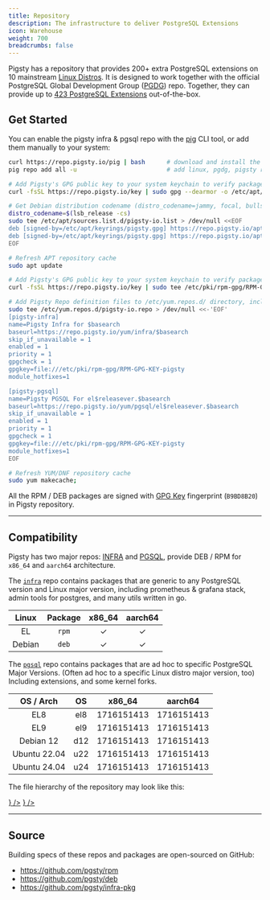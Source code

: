 ```yaml
---
title: Repository
description: The infrastructure to deliver PostgreSQL Extensions
icon: Warehouse
weight: 700
breadcrumbs: false
---
```



Pigsty has a repository that provides 200+ extra PostgreSQL extensions on 10 mainstream [Linux Distros](/intro#linux-compatibility).
It is designed to work together with the official PostgreSQL Global Development Group ([PGDG](https://www.postgresql.org/download/linux/)) repo.
Together, they can provide up to [423 PostgreSQL Extensions](https://ext.pgsty.com/list) out-of-the-box.


## Get Started

You can enable the pigsty infra & pgsql repo with the [pig](/pig/) CLI tool, or add them manually to your system:

```bash tab="pig"
curl https://repo.pigsty.io/pig | bash      # download and install the pig CLI tool
pig repo add all -u                         # add linux, pgdg, pigsty repo and update cache
```
```bash tab="apt"
# Add Pigsty's GPG public key to your system keychain to verify package signatures
curl -fsSL https://repo.pigsty.io/key | sudo gpg --dearmor -o /etc/apt/keyrings/pigsty.gpg

# Get Debian distribution codename (distro_codename=jammy, focal, bullseye, bookworm), and write the corresponding upstream repository address to the APT List file
distro_codename=$(lsb_release -cs)
sudo tee /etc/apt/sources.list.d/pigsty-io.list > /dev/null <<EOF
deb [signed-by=/etc/apt/keyrings/pigsty.gpg] https://repo.pigsty.io/apt/infra generic main
deb [signed-by=/etc/apt/keyrings/pigsty.gpg] https://repo.pigsty.io/apt/pgsql/${distro_codename} ${distro_codename} main
EOF

# Refresh APT repository cache
sudo apt update
```
```bash tab="yum"
# Add Pigsty's GPG public key to your system keychain to verify package signatures
curl -fsSL https://repo.pigsty.io/key | sudo tee /etc/pki/rpm-gpg/RPM-GPG-KEY-pigsty >/dev/null

# Add Pigsty Repo definition files to /etc/yum.repos.d/ directory, including two repositories
sudo tee /etc/yum.repos.d/pigsty-io.repo > /dev/null <<-'EOF'
[pigsty-infra]
name=Pigsty Infra for $basearch
baseurl=https://repo.pigsty.io/yum/infra/$basearch
skip_if_unavailable = 1
enabled = 1
priority = 1
gpgcheck = 1
gpgkey=file:///etc/pki/rpm-gpg/RPM-GPG-KEY-pigsty
module_hotfixes=1

[pigsty-pgsql]
name=Pigsty PGSQL For el$releasever.$basearch
baseurl=https://repo.pigsty.io/yum/pgsql/el$releasever.$basearch
skip_if_unavailable = 1
enabled = 1
priority = 1
gpgcheck = 1
gpgkey=file:///etc/pki/rpm-gpg/RPM-GPG-KEY-pigsty
module_hotfixes=1
EOF

# Refresh YUM/DNF repository cache
sudo yum makecache;
```

All the RPM / DEB packages are signed with [GPG Key](/repo/gpg) fingerprint (`B9BD8B20`) in Pigsty repository.


---------

## Compatibility

Pigsty has two major repos: [INFRA](/repo/infra/) and [PGSQL](/repo/pgsql/),
provide DEB / RPM for `x86_64` and `aarch64` architecture.

The [`infra`](/repo/infra) repo contains packages that are generic to any PostgreSQL version and Linux major version,
including prometheus & grafana stack, admin tools for postgres, and many utils written in go.

| Linux  | Package | x86_64 | aarch64 |
|:------:|:-------:|:------:|:-------:|
|   EL   |  `rpm`  |   ✓    |    ✓    |
| Debian |  `deb`  |   ✓    |    ✓    |

The [`pgsql`](/repo/pgsql) repo contains packages that are ad hoc to specific PostgreSQL Major Versions.
(Often ad hoc to a specific Linux distro major version, too) Including extensions, and some kernel forks.

|  OS / Arch   | OS  |                                                                                               x86_64                                                                                                |                                                                                               aarch64                                                                                               |
|:------------:|:---:|:---------------------------------------------------------------------------------------------------------------------------------------------------------------------------------------------------:|:---------------------------------------------------------------------------------------------------------------------------------------------------------------------------------------------------:|
|     EL8      | el8 | <Badge variant="blue-subtle">17</Badge><Badge variant="blue-subtle">16</Badge><Badge variant="blue-subtle">15</Badge><Badge variant="blue-subtle">14</Badge><Badge variant="blue-subtle">13</Badge> | <Badge variant="blue-subtle">17</Badge><Badge variant="blue-subtle">16</Badge><Badge variant="blue-subtle">15</Badge><Badge variant="blue-subtle">14</Badge><Badge variant="blue-subtle">13</Badge> |
|     EL9      | el9 | <Badge variant="blue-subtle">17</Badge><Badge variant="blue-subtle">16</Badge><Badge variant="blue-subtle">15</Badge><Badge variant="blue-subtle">14</Badge><Badge variant="blue-subtle">13</Badge> | <Badge variant="blue-subtle">17</Badge><Badge variant="blue-subtle">16</Badge><Badge variant="blue-subtle">15</Badge><Badge variant="blue-subtle">14</Badge><Badge variant="blue-subtle">13</Badge> |
|  Debian 12   | d12 | <Badge variant="blue-subtle">17</Badge><Badge variant="blue-subtle">16</Badge><Badge variant="blue-subtle">15</Badge><Badge variant="blue-subtle">14</Badge><Badge variant="blue-subtle">13</Badge> | <Badge variant="blue-subtle">17</Badge><Badge variant="blue-subtle">16</Badge><Badge variant="blue-subtle">15</Badge><Badge variant="blue-subtle">14</Badge><Badge variant="blue-subtle">13</Badge> |
| Ubuntu 22.04 | u22 | <Badge variant="blue-subtle">17</Badge><Badge variant="blue-subtle">16</Badge><Badge variant="blue-subtle">15</Badge><Badge variant="blue-subtle">14</Badge><Badge variant="blue-subtle">13</Badge> | <Badge variant="blue-subtle">17</Badge><Badge variant="blue-subtle">16</Badge><Badge variant="blue-subtle">15</Badge><Badge variant="blue-subtle">14</Badge><Badge variant="blue-subtle">13</Badge> |
| Ubuntu 24.04 | u24 | <Badge variant="blue-subtle">17</Badge><Badge variant="blue-subtle">16</Badge><Badge variant="blue-subtle">15</Badge><Badge variant="blue-subtle">14</Badge><Badge variant="blue-subtle">13</Badge> | <Badge variant="blue-subtle">17</Badge><Badge variant="blue-subtle">16</Badge><Badge variant="blue-subtle">15</Badge><Badge variant="blue-subtle">14</Badge><Badge variant="blue-subtle">13</Badge> |

The file hierarchy of the repository may look like this:

<Files>
    <Folder name="https://repo.pigsty.io" defaultOpen>
        <Folder name="apt" defaultOpen>
            <Folder name="infra">
                <Folder name="amd64"></Folder>
                <Folder name="arm64"></Folder>
            </Folder>
            <Folder name="pgsql">
                <Folder name="x86_64"></Folder>
                <Folder name="aarch64"></Folder>
            </Folder>
        </Folder>
        <Folder name="yum" defaultOpen>
            <Folder name="infra">
                <Folder name="x86_64"></Folder>
                <Folder name="aarch64"></Folder>
            </Folder>
            <Folder name="pgsql">
                <Folder name="x86_64"></Folder>
                <Folder name="aarch64"></Folder>
            </Folder>
        </Folder>
        <a href={"https://repo.pigsty.io/pig"}><File name="pig" icon={<FileTerminal className="text-orange-500" />} /></a>
        <a href={"https://repo.pigsty.io/key"}><File name="key" icon={<KeyRound className="text-blue-500" />} /></a>
    </Folder>
</Files>


------

## Source

Building specs of these repos and packages are open-sourced on GitHub:

- https://github.com/pgsty/rpm
- https://github.com/pgsty/deb
- https://github.com/pgsty/infra-pkg
